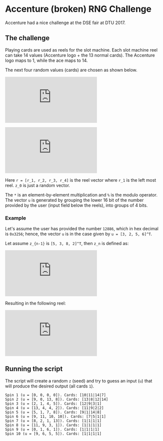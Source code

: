 # Accenture (broken) RNG Challenge

Accenture had a nice challenge at the DSE fair at DTU 2017.

## The challenge

Playing cards are used as reels for the slot machine. Each slot machine reel can take 14 values (Accenture logo + the 13 normal cards). The Accenture logo maps to 1, while the ace maps to 14.

The next four random values (cards) are chosen as shown below.

![equation1](https://latex.codecogs.com/gif.latex?z_n%20%3D%20n_%7Bn-1%7D%20%5Ccdot%20607%20%5C%25%20990881%2C%5C%20z_0%20%3D%20%5Bz_1%2C%20z_2%2C%20z_3%2C%20z_4%5D%5ET)
<!--
  z_n = n_{n-1} \cdot 607 \% 990881,\ z_0 = [z_1, z_2, z_3, z_4]^T
-->

![equation2](https://latex.codecogs.com/gif.latex?r%20%3D%20%5Cleft%28%20%5Cleft%28z_n%20-%20%5Cbegin%7Bbmatrix%7D1%5C%5C1%5C%5C1%5C%5C1%5Cend%7Bbmatrix%7D%5Cright%29%20%5Ccdot%20%5Cbegin%7Bbmatrix%7D977%5C%5C607%5C%5C1069%5C%5C547%5Cend%7Bbmatrix%7D%20&plus;%20u%20%5Cright%29%20%5C%25%2014%20&plus;%20%5Cbegin%7Bbmatrix%7D1%5C%5C1%5C%5C1%5C%5C1%5Cend%7Bbmatrix%7D)
<!--
  r = \left( \left(z_n - \begin{bmatrix}1\\1\\1\\1\end{bmatrix}\right) \cdot  \begin{bmatrix}977\\607\\1069\\547\end{bmatrix} + u \right) \% 14 + \begin{bmatrix}1\\1\\1\\1\end{bmatrix}
-->

Here `r = [r_1, r_2, r_3, r_4]` is the reel vector where `r_1` is the left most reel.  `z_0` is just a random vector.

The `*` is an element-by-element multiplication and `%` is the modulo operator. The vector `u` is generated by grouping the lower 16 bit of the number provided by the user (input field below the reels), into groups of 4 bits.

### Example

Let's assume the user has provided the number `12886`, which in hex decimal is `0x3256`; hence, the vector `u` is in the case given by `u = [3, 2, 5, 6]^T`.

Let assume `z_{n-1}` is `[5, 3, 8, 2]^T`, then `z_n` is defined as:

![equation3](https://latex.codecogs.com/gif.latex?z_n%20%3D%20%5Cbegin%7Bbmatrix%7D5%5C%5C3%5C%5C8%5C%5C2%5Cend%7Bbmatrix%7D%20%5Ccdot%20607%20%5C%25%20990881%20%3D%20%5Cbegin%7Bbmatrix%7D3035%5C%5C1821%5C%5C4856%5C%5C1214%5Cend%7Bbmatrix%7D)
<!--
  z_n = \begin{bmatrix}5\\3\\8\\2\end{bmatrix} \cdot 607 \% 990881 = \begin{bmatrix}3035\\1821\\4856\\1214\end{bmatrix}
-->

Resulting in the following reel:

![equation4](https://latex.codecogs.com/gif.latex?r%20%3D%20%5Cleft%28%20%5Cleft%28%5Cbegin%7Bbmatrix%7D3035%5C%5C1821%5C%5C4856%5C%5C1214%5Cend%7Bbmatrix%7D%20-%20%5Cbegin%7Bbmatrix%7D1%5C%5C1%5C%5C1%5C%5C1%5Cend%7Bbmatrix%7D%5Cright%29%20%5Ccdot%20%5Cbegin%7Bbmatrix%7D977%5C%5C607%5C%5C1069%5C%5C547%5Cend%7Bbmatrix%7D%20&plus;%20%5Cbegin%7Bbmatrix%7D3%5C%5C2%5C%5C5%5C%5C6%5Cend%7Bbmatrix%7D%5Cright%29%20%5C%25%2014%20&plus;%20%5Cbegin%7Bbmatrix%7D1%5C%5C1%5C%5C1%5C%5C1%5Cend%7Bbmatrix%7D%20%3D%20%5Cbegin%7Bbmatrix%7D2%5C%5C3%5C%5C5%5C%5C2%5Cend%7Bbmatrix%7D)
<!--
  r = \left( \left(\begin{bmatrix}3035\\1821\\4856\\1214\end{bmatrix} - \begin{bmatrix}1\\1\\1\\1\end{bmatrix}\right) \cdot \begin{bmatrix}977\\607\\1069\\547\end{bmatrix} + \begin{bmatrix}3\\2\\5\\6\end{bmatrix}\right) \% 14 + \begin{bmatrix}1\\1\\1\\1\end{bmatrix} = \begin{bmatrix}2\\3\\5\\2\end{bmatrix}
-->

## Running the script

The script will create a random `z` (seed) and try to guess an input (`u`) that will produce the desired output (all cards `1`).

```
Spin 1 (u = [0, 0, 0, 0]). Cards: [10|11|14|7]
Spin 2 (u = [9, 0, 13, 8]). Cards: [13|8|12|14]
Spin 3 (u = [2, 1, 4, 5]). Cards: [12|9|3|1]
Spin 4 (u = [13, 4, 4, 2]). Cards: [11|9|2|2]
Spin 5 (u = [5, 1, 7, 8]). Cards: [9|1|14|8]
Spin 6 (u = [9, 11, 10, 10]). Cards: [7|5|1|1]
Spin 7 (u = [8, 2, 1, 13]). Cards: [1|1|1|1]
Spin 8 (u = [11, 9, 3, 1]). Cards: [1|1|1|1]
Spin 9 (u = [0, 1, 6, 1]). Cards: [1|1|1|1]
Spin 10 (u = [9, 6, 5, 5]). Cards: [1|1|1|1]
```
